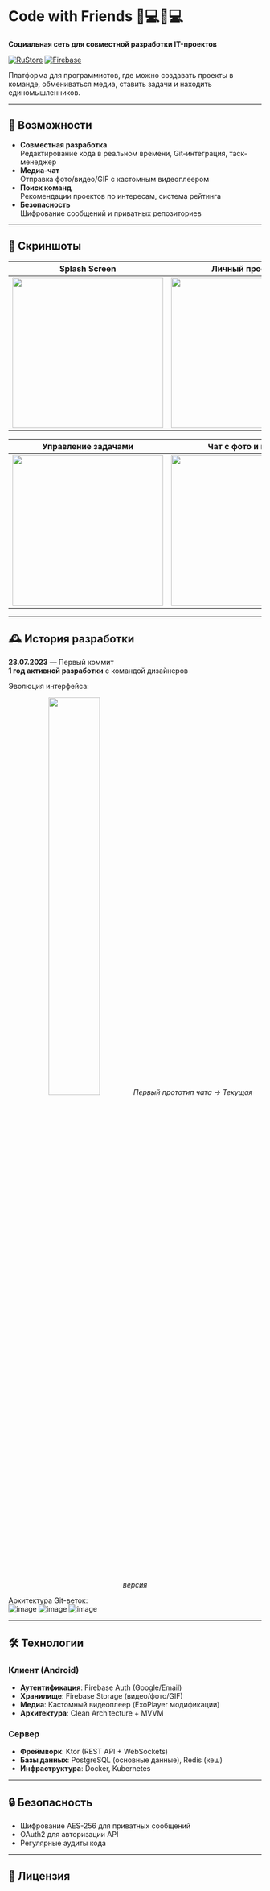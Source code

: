 # Code with Friends 👨💻👩💻  
**Социальная сеть для совместной разработки IT-проектов**  

[![RuStore](https://img.shields.io/badge/Download-RuStore-%230078D7?logo=android)](https://www.rustore.ru/catalog/app/com.ilya.codewithfriends)
[![Firebase](https://img.shields.io/badge/Firebase-Platform-%23FFCA28?logo=firebase)](https://firebase.google.com/)

Платформа для программистов, где можно создавать проекты в команде, обмениваться медиа, ставить задачи и находить единомышленников.

---

## 🚀 Возможности
- **Совместная разработка**  
  Редактирование кода в реальном времени, Git-интеграция, таск-менеджер
- **Медиа-чат**  
  Отправка фото/видео/GIF с кастомным видеоплеером
- **Поиск команд**  
  Рекомендации проектов по интересам, система рейтинга
- **Безопасность**  
  Шифрование сообщений и приватных репозиториев

---

## 📸 Скриншоты

| Splash Screen  |     Личный профель   | Комнаты   |
|----------------|----------------------|-----------|
| <img src="https://github.com/user-attachments/assets/64c696c7-0750-4c4f-b5f6-40d5af6c9e2f" width="300"> | <img src="https://github.com/user-attachments/assets/19174eee-e935-4234-b50c-507a6796186a" width="300"> | <img src="https://github.com/user-attachments/assets/03643b98-b3f4-4975-945c-064c8070f2db" width="300"> |

| Управление задачами | Чат с фото и веодо   | Профили     |
|---------------------|----------------------|-------------|
| <img src="https://github.com/user-attachments/assets/5f158115-d12d-4a19-b145-b891d56e42fa" width="300"> | <img src="https://github.com/user-attachments/assets/0c1e8e09-4039-482c-8a80-806914c9c20b" width="300"> | <img src="https://github.com/user-attachments/assets/d5485a57-4336-4498-becd-6b8d63f87298" width="300"> |

---

## 🕰 История разработки  
**23.07.2023** — Первый коммит  
**1 год активной разработки** с командой дизайнеров  

Эволюция интерфейса:  
<div align="center">
  <img src="https://github.com/user-attachments/assets/eb2e3554-1628-4aa2-b7cd-821a559b6b35" width="45%">
  <em>Первый прототип чата → Текущая версия</em>
</div>

Архитектура Git-веток:  
![image](https://github.com/user-attachments/assets/529a976f-2a36-4f3f-8ce9-8b5b3179f545)
![image](https://github.com/user-attachments/assets/13b507d6-fdf8-4942-888a-5fd245d89950)
![image](https://github.com/user-attachments/assets/2df3621e-e5fc-4767-ba54-d7b5975326f4)

---

## 🛠 Технологии

### Клиент (Android)
- **Аутентификация**: Firebase Auth (Google/Email)
- **Хранилище**: Firebase Storage (видео/фото/GIF)
- **Медиа**: Кастомный видеоплеер (ExoPlayer модификации)
- **Архитектура**: Clean Architecture + MVVM

### Сервер
- **Фреймворк**: Ktor (REST API + WebSockets)
- **Базы данных**: PostgreSQL (основные данные), Redis (кеш)
- **Инфраструктура**: Docker, Kubernetes

---

## 🔒 Безопасность
- Шифрование AES-256 для приватных сообщений
- OAuth2 для авторизации API
- Регулярные аудиты кода

---

## 📄 Лицензия

